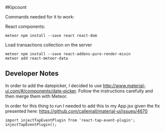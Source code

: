 #Kipcount

Commands needed for it to work:

React components:
```
meteor npm install --save react react-dom

```

Load transactions collection on the server
```
meteor npm install --save react-addons-pure-render-mixin
meteor add react-meteor-data
```

## Developer Notes
In order to add the datepicker, I decided to use http://www.material-ui.com/#/components/date-picker.
Follow the instructions carefully and then merge them with Meteor.

In order for this thing to run I needed to add this to my App.jsx given the fix presented here: https://github.com/callemall/material-ui/issues/4670

```
import injectTapEventPlugin from 'react-tap-event-plugin';
injectTapEventPlugin();
```
